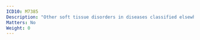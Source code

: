 ```yaml
---
ICD10: M7385
Description: "Other soft tissue disorders in diseases classified elsewhere: Pelvic region and thigh"
Matters: No
Weight: 0
---
```


